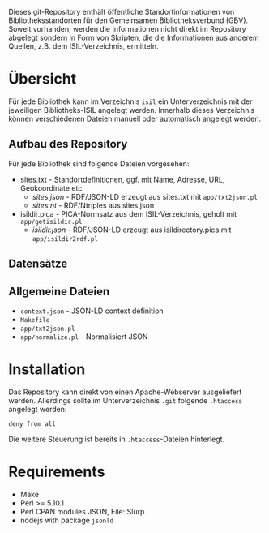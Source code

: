 Dieses git-Repository enthält öffentliche Standortinformationen von
Bibliotheksstandorten für den Gemeinsamen Bibliotheksverbund (GBV).  Soweit
vorhanden, werden die Informationen nicht direkt im Repository abgelegt
sondern in Form von Skripten, die die Informationen aus anderem Quellen,
z.B. dem ISIL-Verzeichnis, ermitteln.

# Übersicht

Für jede Bibliothek kann im Verzeichnis `isil` ein Unterverzeichnis mit der
jeweiligen Bibliotheks-ISIL angelegt werden. Innerhalb dieses Verzeichnis
können verschiedenen Dateien manuell oder automatisch angelegt werden.

## Aufbau des Repository

Für jede Bibliothek sind folgende Dateien vorgesehen:

* sites.txt - Standortdefinitionen, ggf. mit Name, Adresse, URL, Geokoordinate etc.
  * *sites.json* - RDF/JSON-LD erzeugt aus sites.txt mit `app/txt2json.pl`
  * *sites.nt*   - RDF/Ntriples aus sites.json
* isildir.pica - PICA-Normsatz aus dem ISIL-Verzeichnis, geholt mit `app/getisildir.pl` 
  * *isildir.json* - RDF/JSON-LD erzeugt aus isildirectory.pica mit `app/isildir2rdf.pl`

## Datensätze
## Allgemeine Dateien

* `context.json` - JSON-LD context definition
* `Makefile` 
* `app/txt2json.pl`
* `app/normalize.pl` - Normalisiert JSON

# Installation

Das Repository kann direkt von einen Apache-Webserver ausgeliefert werden.
Allerdings sollte im Unterverzeichnis `.git` folgende `.htaccess` angelegt
werden:

    deny from all

Die weitere Steuerung ist bereits in `.htaccess`-Dateien hinterlegt. 

# Requirements

* Make
* Perl >= 5.10.1
* Perl CPAN modules JSON, File::Slurp
* nodejs with package `jsonld`

